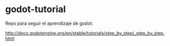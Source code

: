 # godot-tutorial

Repo para seguir el aprendizaje de godot:

http://docs.godotengine.org/en/stable/tutorials/step_by_step/_step_by_step.html
